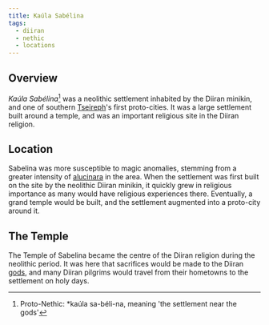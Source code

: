 ```yaml
---
title: Kaúla Sabélina
tags:
  - diiran
  - nethic
  - locations
---
```

## Overview
*Kaúla Sabélina*[^1] was a neolithic settlement inhabited by the Diiran minikin, and one of southern [Tseireph](lore/2nd-realm/tseireph.md)'s first proto-cities. It was a large settlement built around a temple, and was an important religious site in the Diiran religion.
## Location
Sabelina was more susceptible to magic anomalies, stemming from a greater intensity of [alucinara](lore/cosmology/alucinara.md) in the area. When the settlement was first built on the site by the neolithic Diiran minikin, it quickly grew in religious importance as many would have religious experiences there. Eventually, a grand temple would be built, and the settlement augmented into a proto-city around it.
## The Temple
The Temple of Sabelina became the centre of the Diiran religion during the neolithic period. It was here that sacrifices would be made to the Diiran [gods](lore/cosmology/celestial-beings/the-angels.md), and many Diiran pilgrims would travel from their hometowns to the settlement on holy days.

[^1]: Proto-Nethic: \*kaúla sa-béli-na, meaning 'the settlement near the gods'